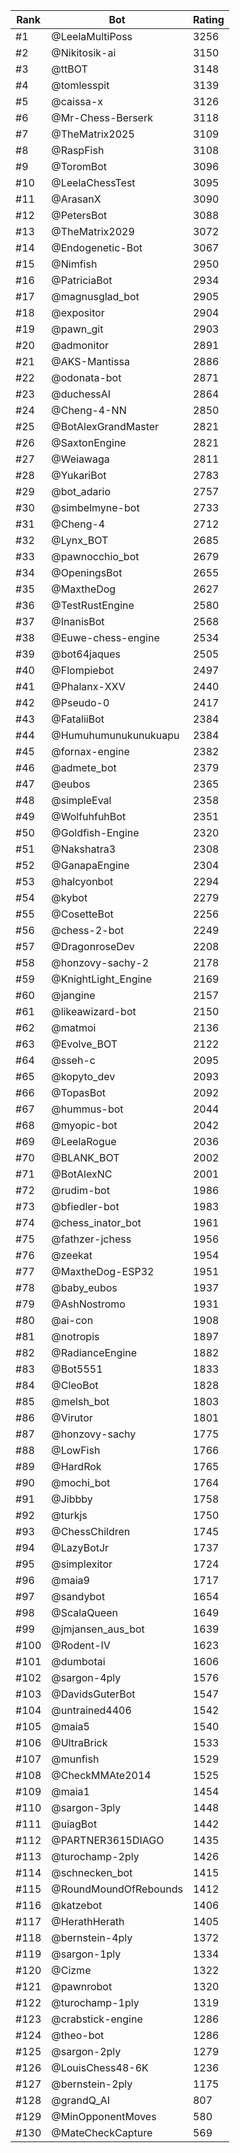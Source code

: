 Rank|Bot|Rating
---|---|---
#1|@LeelaMultiPoss|3256
#2|@Nikitosik-ai|3150
#3|@ttBOT|3148
#4|@tomlesspit|3139
#5|@caissa-x|3126
#6|@Mr-Chess-Berserk|3118
#7|@TheMatrix2025|3109
#8|@RaspFish|3108
#9|@ToromBot|3096
#10|@LeelaChessTest|3095
#11|@ArasanX|3090
#12|@PetersBot|3088
#13|@TheMatrix2029|3072
#14|@Endogenetic-Bot|3067
#15|@Nimfish|2950
#16|@PatriciaBot|2934
#17|@magnusglad_bot|2905
#18|@expositor|2904
#19|@pawn_git|2903
#20|@admonitor|2891
#21|@AKS-Mantissa|2886
#22|@odonata-bot|2871
#23|@duchessAI|2864
#24|@Cheng-4-NN|2850
#25|@BotAlexGrandMaster|2821
#26|@SaxtonEngine|2821
#27|@Weiawaga|2811
#28|@YukariBot|2783
#29|@bot_adario|2757
#30|@simbelmyne-bot|2733
#31|@Cheng-4|2712
#32|@Lynx_BOT|2685
#33|@pawnocchio_bot|2679
#34|@OpeningsBot|2655
#35|@MaxtheDog|2627
#36|@TestRustEngine|2580
#37|@InanisBot|2568
#38|@Euwe-chess-engine|2534
#39|@bot64jaques|2505
#40|@Flompiebot|2497
#41|@Phalanx-XXV|2440
#42|@Pseudo-0|2417
#43|@FataliiBot|2384
#44|@Humuhumunukunukuapu|2384
#45|@fornax-engine|2382
#46|@admete_bot|2379
#47|@eubos|2365
#48|@simpleEval|2358
#49|@WolfuhfuhBot|2351
#50|@Goldfish-Engine|2320
#51|@Nakshatra3|2308
#52|@GanapaEngine|2304
#53|@halcyonbot|2294
#54|@kybot|2279
#55|@CosetteBot|2256
#56|@chess-2-bot|2249
#57|@DragonroseDev|2208
#58|@honzovy-sachy-2|2178
#59|@KnightLight_Engine|2169
#60|@jangine|2157
#61|@likeawizard-bot|2150
#62|@matmoi|2136
#63|@Evolve_BOT|2122
#64|@sseh-c|2095
#65|@kopyto_dev|2093
#66|@TopasBot|2092
#67|@hummus-bot|2044
#68|@myopic-bot|2042
#69|@LeelaRogue|2036
#70|@BLANK_BOT|2002
#71|@BotAlexNC|2001
#72|@rudim-bot|1986
#73|@bfiedler-bot|1983
#74|@chess_inator_bot|1961
#75|@fathzer-jchess|1956
#76|@zeekat|1954
#77|@MaxtheDog-ESP32|1951
#78|@baby_eubos|1937
#79|@AshNostromo|1931
#80|@ai-con|1908
#81|@notropis|1897
#82|@RadianceEngine|1882
#83|@Bot5551|1833
#84|@CleoBot|1828
#85|@melsh_bot|1803
#86|@Virutor|1801
#87|@honzovy-sachy|1775
#88|@LowFish|1766
#89|@HardRok|1765
#90|@mochi_bot|1764
#91|@Jibbby|1758
#92|@turkjs|1750
#93|@ChessChildren|1745
#94|@LazyBotJr|1737
#95|@simplexitor|1724
#96|@maia9|1717
#97|@sandybot|1654
#98|@ScalaQueen|1649
#99|@jmjansen_aus_bot|1639
#100|@Rodent-IV|1623
#101|@dumbotai|1606
#102|@sargon-4ply|1576
#103|@DavidsGuterBot|1547
#104|@untrained4406|1542
#105|@maia5|1540
#106|@UltraBrick|1533
#107|@munfish|1529
#108|@CheckMMAte2014|1525
#109|@maia1|1454
#110|@sargon-3ply|1448
#111|@uiagBot|1442
#112|@PARTNER3615DIAGO|1435
#113|@turochamp-2ply|1426
#114|@schnecken_bot|1415
#115|@RoundMoundOfRebounds|1412
#116|@katzebot|1406
#117|@HerathHerath|1405
#118|@bernstein-4ply|1372
#119|@sargon-1ply|1334
#120|@Cizme|1322
#121|@pawnrobot|1320
#122|@turochamp-1ply|1319
#123|@crabstick-engine|1286
#124|@theo-bot|1286
#125|@sargon-2ply|1279
#126|@LouisChess48-6K|1236
#127|@bernstein-2ply|1175
#128|@grandQ_AI|807
#129|@MinOpponentMoves|580
#130|@MateCheckCapture|569
